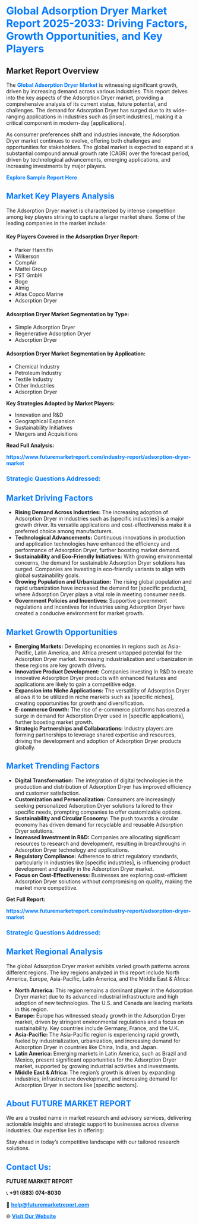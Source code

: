 <h1 style="color: #007BFF;">Global Adsorption Dryer Market Report 2025-2033: Driving Factors, Growth Opportunities, and Key Players</h1>

<section id="overview">
<h2>Market Report Overview</h2>
<p>The <a href="https://www.futuremarketreport.com/industry-report/adsorption-dryer-market" style="color: #007BFF; text-decoration: none;"><strong>Global Adsorption Dryer Market</strong></a> is witnessing significant growth, driven by increasing demand across various industries. This report delves into the key aspects of the Adsorption Dryer market, providing a comprehensive analysis of its current status, future potential, and challenges. The demand for Adsorption Dryer has surged due to its wide-ranging applications in industries such as [insert industries], making it a critical component in modern-day [applications].</p>
<p>As consumer preferences shift and industries innovate, the Adsorption Dryer market continues to evolve, offering both challenges and opportunities for stakeholders. The global market is expected to expand at a substantial compound annual growth rate (CAGR) over the forecast period, driven by technological advancements, emerging applications, and increasing investments by major players.</p>
</section>

<section id="overview">
<p><a href="https://www.futuremarketreport.com/request-sample/reportId=110289" style="color: #007BFF; text-decoration: none;"><strong>Explore Sample Report Here</strong></a></p>
</section>

<section id="key-players">
<h2 style="color: #007BFF;">Market Key Players Analysis</h2>
<p>The Adsorption Dryer market is characterized by intense competition among key players striving to capture a larger market share. Some of the leading companies in the market include:</p>
<h4>Key Players Covered in the Adsorption Dryer Report:</h4>
<ul><li>Parker Hannifin</li><li>Wilkerson</li><li>CompAir</li><li>Mattei Group</li><li>FST GmbH</li><li>Boge</li><li>Almig</li><li>Atlas Copco Marine</li><li>Adsorption Dryer</li></ul>
<h4>Adsorption Dryer Market Segmentation by Type:</h4>
<ul><li>Simple Adsorption Dryer</li><li>Regenerative Adsorption Dryer</li><li>Adsorption Dryer</li></ul>

<h4>Adsorption Dryer Market Segmentation by Application:</h4>
<ul><li>Chemical Industry</li><li>Petroleum Industry</li><li>Textile Industry</li><li>Other Industries</li><li>Adsorption Dryer</li></ul>
<p><strong>Key Strategies Adopted by Market Players:</strong></p>
<ul>
<li>Innovation and R&D</li>
<li>Geographical Expansion</li>
<li>Sustainability Initiatives</li>
<li>Mergers and Acquisitions</li>
</ul>
</section>

<section>
<p><strong>Read Full Analysis: </strong></p><a href="https://www.futuremarketreport.com/industry-report/adsorption-dryer-market" style="color: #007BFF; text-decoration: none;"><strong>https://www.futuremarketreport.com/industry-report/adsorption-dryer-market</strong></a>
<h3 style="color: #007BFF;">Strategic Questions Addressed:</h3>
</section>

<section id="driving-factors">
<h2 style="color: #007BFF;">Market Driving Factors</h2>
<ul>
<li><strong>Rising Demand Across Industries:</strong> The increasing adoption of Adsorption Dryer in industries such as [specific industries] is a major growth driver. Its versatile applications and cost-effectiveness make it a preferred choice among manufacturers.</li>
<li><strong>Technological Advancements:</strong> Continuous innovations in production and application technologies have enhanced the efficiency and performance of Adsorption Dryer, further boosting market demand.</li>
<li><strong>Sustainability and Eco-Friendly Initiatives:</strong> With growing environmental concerns, the demand for sustainable Adsorption Dryer solutions has surged. Companies are investing in eco-friendly variants to align with global sustainability goals.</li>
<li><strong>Growing Population and Urbanization:</strong> The rising global population and rapid urbanization have increased the demand for [specific products], where Adsorption Dryer plays a vital role in meeting consumer needs.</li>
<li><strong>Government Policies and Incentives:</strong> Supportive government regulations and incentives for industries using Adsorption Dryer have created a conducive environment for market growth.</li>
</ul>
</section>

<section id="growth-opportunities">
<h2 style="color: #007BFF;">Market Growth Opportunities</h2>
<ul>
<li><strong>Emerging Markets:</strong> Developing economies in regions such as Asia-Pacific, Latin America, and Africa present untapped potential for the Adsorption Dryer market. Increasing industrialization and urbanization in these regions are key growth drivers.</li>
<li><strong>Innovative Product Development:</strong> Companies investing in R&D to create innovative Adsorption Dryer products with enhanced features and applications are likely to gain a competitive edge.</li>
<li><strong>Expansion into Niche Applications:</strong> The versatility of Adsorption Dryer allows it to be utilized in niche markets such as [specific niches], creating opportunities for growth and diversification.</li>
<li><strong>E-commerce Growth:</strong> The rise of e-commerce platforms has created a surge in demand for Adsorption Dryer used in [specific applications], further boosting market growth.</li>
<li><strong>Strategic Partnerships and Collaborations:</strong> Industry players are forming partnerships to leverage shared expertise and resources, driving the development and adoption of Adsorption Dryer products globally.</li>
</ul>
</section>

<section id="trending-factors">
<h2 style="color: #007BFF;">Market Trending Factors</h2>
<ul>
<li><strong>Digital Transformation:</strong> The integration of digital technologies in the production and distribution of Adsorption Dryer has improved efficiency and customer satisfaction.</li>
<li><strong>Customization and Personalization:</strong> Consumers are increasingly seeking personalized Adsorption Dryer solutions tailored to their specific needs, prompting companies to offer customizable options.</li>
<li><strong>Sustainability and Circular Economy:</strong> The push towards a circular economy has driven demand for recyclable and reusable Adsorption Dryer solutions.</li>
<li><strong>Increased Investment in R&D:</strong> Companies are allocating significant resources to research and development, resulting in breakthroughs in Adsorption Dryer technology and applications.</li>
<li><strong>Regulatory Compliance:</strong> Adherence to strict regulatory standards, particularly in industries like [specific industries], is influencing product development and quality in the Adsorption Dryer market.</li>
<li><strong>Focus on Cost-Effectiveness:</strong> Businesses are exploring cost-efficient Adsorption Dryer solutions without compromising on quality, making the market more competitive.</li>
</ul>
</section>

<section>
<p><strong>Get Full Report: </strong></p><a href="https://www.futuremarketreport.com/industry-report/adsorption-dryer-market" style="color: #007BFF; text-decoration: none;"><strong>https://www.futuremarketreport.com/industry-report/adsorption-dryer-market</strong></a>
<h3 style="color: #007BFF;">Strategic Questions Addressed:</h3>
</section>


<section id="regional-analysis">
<h2 style="color: #007BFF;">Market Regional Analysis</h2>
<p>The global Adsorption Dryer market exhibits varied growth patterns across different regions. The key regions analyzed in this report include North America, Europe, Asia-Pacific, Latin America, and the Middle East & Africa:</p>
<ul>
<li><strong>North America:</strong> This region remains a dominant player in the Adsorption Dryer market due to its advanced industrial infrastructure and high adoption of new technologies. The U.S. and Canada are leading markets in this region.</li>
<li><strong>Europe:</strong> Europe has witnessed steady growth in the Adsorption Dryer market, driven by stringent environmental regulations and a focus on sustainability. Key countries include Germany, France, and the U.K.</li>
<li><strong>Asia-Pacific:</strong> The Asia-Pacific region is experiencing rapid growth, fueled by industrialization, urbanization, and increasing demand for Adsorption Dryer in countries like China, India, and Japan.</li>
<li><strong>Latin America:</strong> Emerging markets in Latin America, such as Brazil and Mexico, present significant opportunities for the Adsorption Dryer market, supported by growing industrial activities and investments.</li>
<li><strong>Middle East & Africa:</strong> The region’s growth is driven by expanding industries, infrastructure development, and increasing demand for Adsorption Dryer in sectors like [specific sectors].</li>
</ul>
</section>

<footer>
<h2 style="color: #007BFF;">About FUTURE MARKET REPORT</h2>
<p>We are a trusted name in market research and advisory services, delivering actionable insights and strategic support to businesses across diverse industries. Our expertise lies in offering:</p>

<p>Stay ahead in today’s competitive landscape with our tailored research solutions.</p>

<h2 style="color: #007BFF;">Contact Us:</h2>
<p><strong>FUTURE MARKET REPORT</strong></p>
<p>📞 <strong>+91 (883) 074-8030</strong></p>
<p>📧 <strong><a href="mailto:help@futuremarketreport.com" style="color: #007BFF;">help@futuremarketreport.com</a></strong></p>
<p>🌐 <strong><a href="https://www.futuremarketreport.com/" style="color: #007BFF;">Visit Our Website</a></strong></p>
</footer>